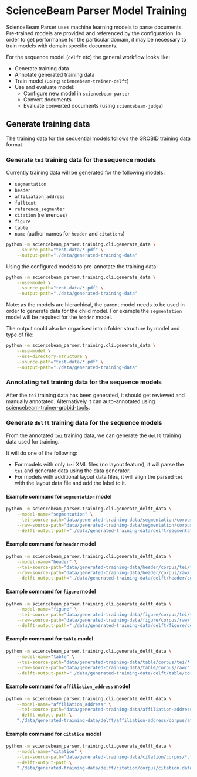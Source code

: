 # ScienceBeam Parser Model Training

ScienceBeam Parser uses machine learning models to parse documents.
Pre-trained models are provided and referenced by the configuration.
In order to get performance for the particular domain, it may be necessary to train
models with domain specific documents.

For the sequence model (`delft` etc) the general workflow looks like:

- Generate training data
- Annotate generated training data
- Train model (using `sciencebeam-trainer-delft`)
- Use and evaluate model:
  - Configure new model in `sciencebeam-parser`
  - Convert documents
  - Evaluate converted documents (using `sciencebeam-judge`)

## Generate training data

The training data for the sequential models follows the GROBID training data format.

### Generate `tei` training data for the sequence models

Currently training data will be generated for the following models:

- `segmentation`
- `header`
- `affiliation_address`
- `fulltext`
- `reference_segmenter`
- `citation` (references)
- `figure`
- `table`
- `name` (author names for `header` and `citations`)

```bash
python -m sciencebeam_parser.training.cli.generate_data \
    --source-path="test-data/*.pdf" \
    --output-path="./data/generated-training-data"
```

Using the configured models to pre-annotate the training data:

```bash
python -m sciencebeam_parser.training.cli.generate_data \
    --use-model \
    --source-path="test-data/*.pdf" \
    --output-path="./data/generated-training-data"
```

Note: as the models are hierachical, the parent model needs to be used
  in order to generate data for the child model.
  For example the `segmentation` model will be required for the `header` model.

The output could also be organised into a folder structure by model and type of file:

```bash
python -m sciencebeam_parser.training.cli.generate_data \
    --use-model \
    --use-directory-structure \
    --source-path="test-data/*.pdf" \
    --output-path="./data/generated-training-data"
```

### Annotating `tei` training data for the sequence models

After the `tei` training data has been generated, it should get reviewed and manually annotated.
Alternatively it can auto-annotated using [sciencebeam-trainer-grobid-tools](https://gitlab.coko.foundation/sciencebeam/sciencebeam-trainer-grobid-tools).

### Generate `delft` training data for the sequence models

From the annotated `tei` training data, we can generate the `delft` training data used for training.

It will do one of the following:

- For models with only `tei` XML files (no layout feature), it will parse the `tei` and generate data using the data generator.
- For models with additional layout data files, it will align the parsed `tei` with the layout data file and add the label to it.

#### Example command for `segmentation` model

```bash
python -m sciencebeam_parser.training.cli.generate_delft_data \
    --model-name="segmentation" \
    --tei-source-path="data/generated-training-data/segmentation/corpus/tei/*.tei.xml" \
    --raw-source-path="data/generated-training-data/segmentation/corpus/raw/" \
    --delft-output-path="./data/generated-training-data/delft/segmentation/corpus/segmentation.data"
```

#### Example command for `header` model

```bash
python -m sciencebeam_parser.training.cli.generate_delft_data \
    --model-name="header" \
    --tei-source-path="data/generated-training-data/header/corpus/tei/*.tei.xml" \
    --raw-source-path="data/generated-training-data/header/corpus/raw/" \
    --delft-output-path="./data/generated-training-data/delft/header/corpus/header.data"
```

#### Example command for `figure` model

```bash
python -m sciencebeam_parser.training.cli.generate_delft_data \
    --model-name="figure" \
    --tei-source-path="data/generated-training-data/figure/corpus/tei/*.tei.xml" \
    --raw-source-path="data/generated-training-data/figure/corpus/raw/" \
    --delft-output-path="./data/generated-training-data/delft/figure/corpus/figure.data"
```

#### Example command for `table` model

```bash
python -m sciencebeam_parser.training.cli.generate_delft_data \
    --model-name="table" \
    --tei-source-path="data/generated-training-data/table/corpus/tei/*.tei.xml" \
    --raw-source-path="data/generated-training-data/table/corpus/raw/" \
    --delft-output-path="./data/generated-training-data/delft/table/corpus/table.data"
```

#### Example command for `affiliation_address` model

```bash
python -m sciencebeam_parser.training.cli.generate_delft_data \
    --model-name="affiliation_address" \
    --tei-source-path="data/generated-training-data/affiliation-address/corpus/*.tei.xml" \
    --delft-output-path \
    "./data/generated-training-data/delft/affiliation-address/corpus/affiliation-address.data"
```

#### Example command for `citation` model

```bash
python -m sciencebeam_parser.training.cli.generate_delft_data \
    --model-name="citation" \
    --tei-source-path="data/generated-training-data/citation/corpus/*.tei.xml" \
    --delft-output-path \
    "./data/generated-training-data/delft/citation/corpus/citation.data"
```
